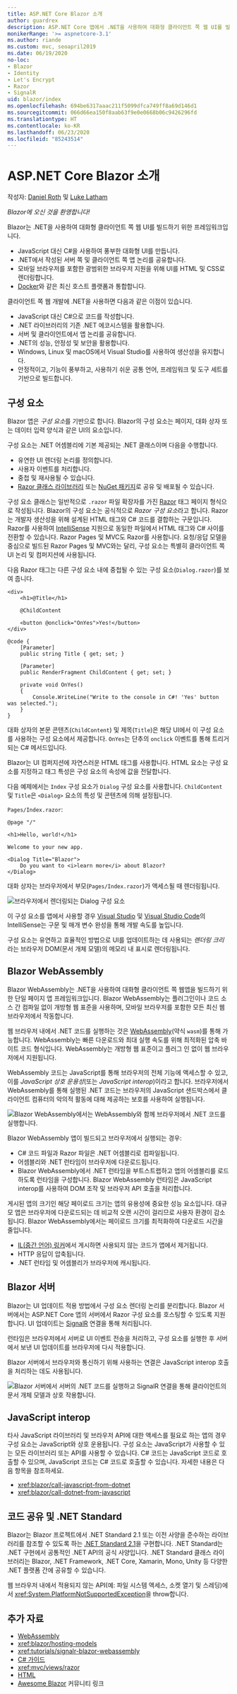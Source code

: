```yaml
---
title: ASP.NET Core Blazor 소개
author: guardrex
description: ASP.NET Core 앱에서 .NET을 사용하여 대화형 클라이언트 쪽 웹 UI를 빌드하는 방법인 ASP.NET Core Blazor를 살펴봅니다.
monikerRange: '>= aspnetcore-3.1'
ms.author: riande
ms.custom: mvc, seoapril2019
ms.date: 06/19/2020
no-loc:
- Blazor
- Identity
- Let's Encrypt
- Razor
- SignalR
uid: blazor/index
ms.openlocfilehash: 694be6317aaac211f5099dfca749ff8a69d146d1
ms.sourcegitcommit: 066d66ea150f8aab63f9e0e0668b06c9426296fd
ms.translationtype: HT
ms.contentlocale: ko-KR
ms.lasthandoff: 06/23/2020
ms.locfileid: "85243514"
---
```

# <a name="introduction-to-aspnet-core-blazor"></a>ASP.NET Core Blazor 소개

작성자: [Daniel Roth](https://github.com/danroth27) 및 [Luke Latham](https://github.com/guardrex)

*Blazor에 오신 것을 환영합니다!*

Blazor는 .NET을 사용하여 대화형 클라이언트 쪽 웹 UI를 빌드하기 위한 프레임워크입니다.

* JavaScript 대신 C#을 사용하여 풍부한 대화형 UI를 만듭니다.
* .NET에서 작성된 서버 쪽 및 클라이언트 쪽 앱 논리를 공유합니다.
* 모바일 브라우저를 포함한 광범위한 브라우저 지원을 위해 UI를 HTML 및 CSS로 렌더링합니다.
* [Docker](/dotnet/standard/microservices-architecture/container-docker-introduction/index)와 같은 최신 호스트 플랫폼과 통합합니다.

클라이언트 쪽 웹 개발에 .NET을 사용하면 다음과 같은 이점이 있습니다.

* JavaScript 대신 C#으로 코드를 작성합니다.
* .NET 라이브러리의 기존 .NET 에코시스템을 활용합니다.
* 서버 및 클라이언트에서 앱 논리를 공유합니다.
* .NET의 성능, 안정성 및 보안을 활용합니다.
* Windows, Linux 및 macOS에서 Visual Studio를 사용하여 생산성을 유지합니다.
* 안정적이고, 기능이 풍부하고, 사용하기 쉬운 공통 언어, 프레임워크 및 도구 세트를 기반으로 빌드합니다.

## <a name="components"></a>구성 요소

Blazor 앱은 *구성 요소*를 기반으로 합니다. Blazor의 구성 요소는 페이지, 대화 상자 또는 데이터 입력 양식과 같은 UI의 요소입니다.

구성 요소는 .NET 어셈블리에 기본 제공되는 .NET 클래스이며 다음을 수행합니다.

* 유연한 UI 렌더링 논리를 정의합니다.
* 사용자 이벤트를 처리합니다.
* 중첩 및 재사용될 수 있습니다.
* [Razor 클래스 라이브러리](xref:razor-pages/ui-class) 또는 [NuGet 패키지](/nuget/what-is-nuget)로 공유 및 배포될 수 있습니다.

구성 요소 클래스는 일반적으로 `.razor` 파일 확장자를 가진 [Razor](xref:mvc/views/razor) 태그 페이지 형식으로 작성됩니다. Blazor의 구성 요소는 공식적으로 *Razor 구성 요소*라고 합니다. Razor는 개발자 생산성을 위해 설계된 HTML 태그와 C# 코드를 결합하는 구문입니다. Razor를 사용하여 [IntelliSense](/visualstudio/ide/using-intellisense) 지원으로 동일한 파일에서 HTML 태그와 C# 사이를 전환할 수 있습니다. Razor Pages 및 MVC도 Razor를 사용합니다. 요청/응답 모델을 중심으로 빌드된 Razor Pages 및 MVC와는 달리, 구성 요소는 특별히 클라이언트 쪽 UI 논리 및 컴퍼지션에 사용됩니다.

다음 Razor 태그는 다른 구성 요소 내에 중첩될 수 있는 구성 요소(`Dialog.razor`)를 보여 줍니다.

```razor
<div>
    <h1>@Title</h1>

    @ChildContent

    <button @onclick="OnYes">Yes!</button>
</div>

@code {
    [Parameter]
    public string Title { get; set; }

    [Parameter]
    public RenderFragment ChildContent { get; set; }

    private void OnYes()
    {
        Console.WriteLine("Write to the console in C#! 'Yes' button was selected.");
    }
}
```

대화 상자의 본문 콘텐츠(`ChildContent`) 및 제목(`Title`)은 해당 UI에서 이 구성 요소를 사용하는 구성 요소에서 제공합니다. `OnYes`는 단추의 `onclick` 이벤트를 통해 트리거되는 C# 메서드입니다.

Blazor는 UI 컴퍼지션에 자연스러운 HTML 태그를 사용합니다. HTML 요소는 구성 요소를 지정하고 태그 특성은 구성 요소의 속성에 값을 전달합니다.

다음 예제에서는 `Index` 구성 요소가 `Dialog` 구성 요소를 사용합니다. `ChildContent` 및 `Title`은 `<Dialog>` 요소의 특성 및 콘텐츠에 의해 설정됩니다.

`Pages/Index.razor`:

```razor
@page "/"

<h1>Hello, world!</h1>

Welcome to your new app.

<Dialog Title="Blazor">
    Do you want to <i>learn more</i> about Blazor?
</Dialog>
```

대화 상자는 브라우저에서 부모(`Pages/Index.razor`)가 액세스될 때 렌더링됩니다.

![브라우저에서 렌더링되는 Dialog 구성 요소](index/_static/dialog.png)

이 구성 요소를 앱에서 사용할 경우 [Visual Studio](/visualstudio/ide/using-intellisense) 및 [Visual Studio Code](https://code.visualstudio.com/docs/editor/intellisense)의 IntelliSense는 구문 및 매개 변수 완성을 통해 개발 속도를 높입니다.

구성 요소는 유연하고 효율적인 방법으로 UI를 업데이트하는 데 사용되는 *렌더링 크리*라는 브라우저 DOM(문서 개체 모델)의 메모리 내 표시로 렌더링됩니다.

## <a name="blazor-webassembly"></a>Blazor WebAssembly

Blazor WebAssembly는 .NET을 사용하여 대화형 클라이언트 쪽 웹앱을 빌드하기 위한 단일 페이지 앱 프레임워크입니다. Blazor WebAssembly는 플러그인이나 코드 소스 간 컴파일 없이 개방형 웹 표준을 사용하며, 모바일 브라우저를 포함한 모든 최신 웹 브라우저에서 작동합니다.

웹 브라우저 내에서 .NET 코드를 실행하는 것은 [WebAssembly](https://webassembly.org)(약식 `wasm`)를 통해 가능합니다. WebAssembly는 빠른 다운로드와 최대 실행 속도를 위해 최적화된 압축 바이트 코드 형식입니다. WebAssembly는 개방형 웹 표준이고 플러그 인 없이 웹 브라우저에서 지원됩니다.

WebAssembly 코드는 JavaScript를 통해 브라우저의 전체 기능에 액세스할 수 있고, 이를 *JavaScript 상호 운용성*(또는 *JavaScript interop*)이라고 합니다. 브라우저에서 WebAssembly를 통해 실행된 .NET 코드는 브라우저의 JavaScript 샌드박스에서 클라이언트 컴퓨터의 악의적 활동에 대해 제공하는 보호를 사용하여 실행됩니다.

![Blazor WebAssembly에서는 WebAssembly와 함께 브라우저에서 .NET 코드를 실행합니다.](index/_static/blazor-webassembly.png)

Blazor WebAssembly 앱이 빌드되고 브라우저에서 실행되는 경우:

* C# 코드 파일과 Razor 파일은 .NET 어셈블리로 컴파일됩니다.
* 어셈블리와 .NET 런타임이 브라우저에 다운로드됩니다.
* Blazor WebAssembly에서 .NET 런타임을 부트스트랩하고 앱의 어셈블리를 로드하도록 런타임을 구성합니다. Blazor WebAssembly 런타임은 JavaScript interop를 사용하여 DOM 조작 및 브라우저 API 호출을 처리합니다.

게시된 앱의 크기인 해당 페이로드 크기는 앱의 유용성에 중요한 성능 요소입니다. 대규모 앱은 브라우저에 다운로드되는 데 비교적 오랜 시간이 걸리므로 사용자 환경이 감소됩니다. Blazor WebAssembly에서는 페이로드 크기를 최적화하여 다운로드 시간을 줄입니다.

* [IL(중간 언어) 링커](xref:blazor/host-and-deploy/configure-linker)에서 게시하면 사용되지 않는 코드가 앱에서 제거됩니다.
* HTTP 응답이 압축됩니다.
* .NET 런타임 및 어셈블리가 브라우저에 캐시됩니다.

## <a name="blazor-server"></a>Blazor 서버

Blazor는 UI 업데이트 적용 방법에서 구성 요소 렌더링 논리를 분리합니다. Blazor 서버에서는 ASP.NET Core 앱의 서버에서 Razor 구성 요소를 호스팅할 수 있도록 지원합니다. UI 업데이트는 [SignalR](xref:signalr/introduction) 연결을 통해 처리됩니다.

런타임은 브라우저에서 서버로 UI 이벤트 전송을 처리하고, 구성 요소를 실행한 후 서버에서 보낸 UI 업데이트를 브라우저에 다시 적용합니다.

Blazor 서버에서 브라우저와 통신하기 위해 사용하는 연결은 JavaScript interop 호출을 처리하는 데도 사용됩니다.

![Blazor 서버에서 서버의 .NET 코드를 실행하고 SignalR 연결을 통해 클라이언트의 문서 개체 모델과 상호 작용합니다.](index/_static/blazor-server.png)

## <a name="javascript-interop"></a>JavaScript interop

타사 JavaScript 라이브러리 및 브라우저 API에 대한 액세스를 필요로 하는 앱의 경우 구성 요소는 JavaScript와 상호 운용됩니다. 구성 요소는 JavaScript가 사용할 수 있는 모든 라이브러리 또는 API를 사용할 수 있습니다. C# 코드는 JavaScript 코드로 호출할 수 있으며, JavaScript 코드는 C# 코드로 호출할 수 있습니다. 자세한 내용은 다음 항목을 참조하세요.

* <xref:blazor/call-javascript-from-dotnet>
* <xref:blazor/call-dotnet-from-javascript>

## <a name="code-sharing-and-net-standard"></a>코드 공유 및 .NET Standard

Blazor는 Blazor 프로젝트에서 .NET Standard 2.1 또는 이전 사양을 준수하는 라이브러리를 참조할 수 있도록 하는 [.NET Standard 2.1](/dotnet/standard/net-standard)을 구현합니다. .NET Standard는 .NET 구현에서 공통적인 .NET API의 공식 사양입니다. .NET Standard 클래스 라이브러리는 Blazor, .NET Framework, .NET Core, Xamarin, Mono, Unity 등 다양한 .NET 플랫폼 간에 공유할 수 있습니다.

웹 브라우저 내에서 적용되지 않는 API(예: 파일 시스템 액세스, 소켓 열기 및 스레딩)에서 <xref:System.PlatformNotSupportedException>을 throw합니다.

## <a name="additional-resources"></a>추가 자료

* [WebAssembly](https://webassembly.org/)
* <xref:blazor/hosting-models>
* <xref:tutorials/signalr-blazor-webassembly>
* [C# 가이드](/dotnet/csharp/)
* <xref:mvc/views/razor>
* [HTML](https://www.w3.org/html/)
* [Awesome Blazor](https://github.com/AdrienTorris/awesome-blazor) 커뮤니티 링크
